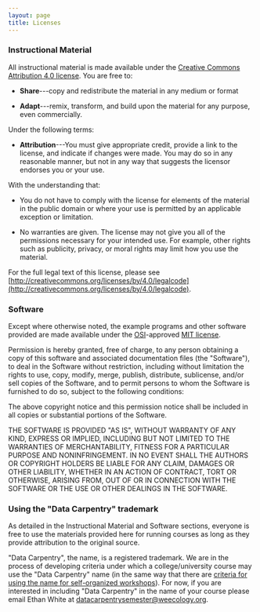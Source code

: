 ```yaml
---
layout: page
title: Licenses
---
```


### Instructional Material

All instructional material is made available under the [Creative Commons
Attribution 4.0 license](https://creativecommons.org/licenses/by/4.0/). You are
free to:

* **Share**---copy and redistribute the material in any medium or format

* **Adapt**---remix, transform, and build upon the material for any purpose, even commercially.

Under the following terms:

* **Attribution**---You must give appropriate credit, provide a link to the
    license, and indicate if changes were made. You may do so in any reasonable
    manner, but not in any way that suggests the licensor endorses you or your
    use.

With the understanding that:

* You do not have to comply with the license for elements of the material in the
  public domain or where your use is permitted by an applicable exception or
  limitation.

* No warranties are given. The license may not give you all of the permissions
  necessary for your intended use. For example, other rights such as publicity,
  privacy, or moral rights may limit how you use the material.


For the full legal text of this license, please see
[http://creativecommons.org/licenses/by/4.0/legalcode](http://creativecommons.org/licenses/by/4.0/legalcode).

### Software

Except where otherwise noted, the example programs and other software provided
are made available under the [OSI](http://opensource.org)-approved [MIT
license](http://opensource.org/licenses/mit-license.html).

Permission is hereby granted, free of charge, to any person obtaining
a copy of this software and associated documentation files (the
"Software"), to deal in the Software without restriction, including
without limitation the rights to use, copy, modify, merge, publish,
distribute, sublicense, and/or sell copies of the Software, and to
permit persons to whom the Software is furnished to do so, subject to
the following conditions:

The above copyright notice and this permission notice shall be
included in all copies or substantial portions of the Software.

THE SOFTWARE IS PROVIDED "AS IS", WITHOUT WARRANTY OF ANY KIND,
EXPRESS OR IMPLIED, INCLUDING BUT NOT LIMITED TO THE WARRANTIES OF
MERCHANTABILITY, FITNESS FOR A PARTICULAR PURPOSE AND
NONINFRINGEMENT. IN NO EVENT SHALL THE AUTHORS OR COPYRIGHT HOLDERS BE
LIABLE FOR ANY CLAIM, DAMAGES OR OTHER LIABILITY, WHETHER IN AN ACTION
OF CONTRACT, TORT OR OTHERWISE, ARISING FROM, OUT OF OR IN CONNECTION
WITH THE SOFTWARE OR THE USE OR OTHER DEALINGS IN THE SOFTWARE.

### Using the "Data Carpentry" trademark

As detailed in the Instructional Material and Software sections, everyone is
free to use the materials provided here for running courses as long as they
provide attribution to the original source.
 
"Data Carpentry", the name, is a registered trademark. We are in the process of
developing criteria under which a college/university course may use the "Data
Carpentry" name (in the same way that there are [criteria for using the name for 
self-organized workshops](http://www.datacarpentry.org/self-organized-workshops/)). 
For now, if you are interested in including "Data Carpentry" in the name of your 
course please email Ethan White at [datacarpentrysemester@weecology.org](mailto:datacarpentrysemester@weecology.org).

